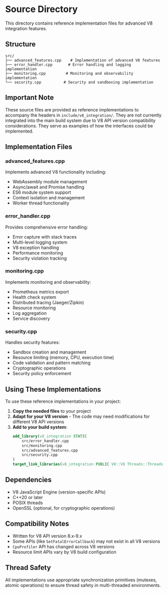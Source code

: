 # Source Directory

This directory contains reference implementation files for advanced V8 integration features.

## Structure

```
src/
├── advanced_features.cpp    # Implementation of advanced V8 features
├── error_handler.cpp       # Error handling and logging implementation
├── monitoring.cpp         # Monitoring and observability implementation
└── security.cpp          # Security and sandboxing implementation
```

## Important Note

These source files are provided as reference implementations to accompany the headers in `include/v8_integration/`. They are not currently integrated into the main build system due to V8 API version compatibility considerations. They serve as examples of how the interfaces could be implemented.

## Implementation Files

### advanced_features.cpp
Implements advanced V8 functionality including:
- WebAssembly module management
- Async/await and Promise handling
- ES6 module system support
- Context isolation and management
- Worker thread functionality

### error_handler.cpp
Provides comprehensive error handling:
- Error capture with stack traces
- Multi-level logging system
- V8 exception handling
- Performance monitoring
- Security violation tracking

### monitoring.cpp
Implements monitoring and observability:
- Prometheus metrics export
- Health check system
- Distributed tracing (Jaeger/Zipkin)
- Resource monitoring
- Log aggregation
- Service discovery

### security.cpp
Handles security features:
- Sandbox creation and management
- Resource limiting (memory, CPU, execution time)
- Code validation and pattern matching
- Cryptographic operations
- Security policy enforcement

## Using These Implementations

To use these reference implementations in your project:

1. **Copy the needed files** to your project
2. **Adapt for your V8 version** - The code may need modifications for different V8 API versions
3. **Add to your build system**:
   ```cmake
   add_library(v8_integration STATIC
       src/error_handler.cpp
       src/monitoring.cpp
       src/advanced_features.cpp
       src/security.cpp
   )
   target_link_libraries(v8_integration PUBLIC V8::V8 Threads::Threads)
   ```

## Dependencies

- V8 JavaScript Engine (version-specific APIs)
- C++20 or later
- POSIX threads
- OpenSSL (optional, for cryptographic operations)

## Compatibility Notes

- Written for V8 API version 8.x-9.x
- Some APIs (like `SetFatalErrorCallback`) may not exist in all V8 versions
- `CpuProfiler` API has changed across V8 versions
- Resource limit APIs vary by V8 build configuration

## Thread Safety

All implementations use appropriate synchronization primitives (mutexes, atomic operations) to ensure thread safety in multi-threaded environments.